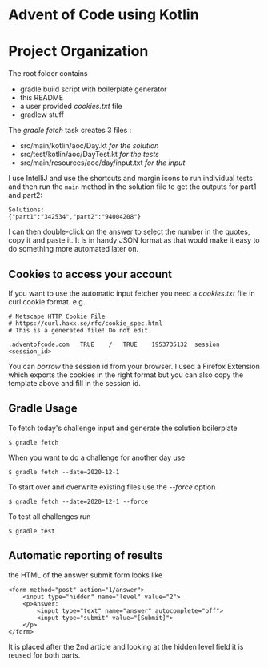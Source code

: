 # Advent of Code using Kotlin

# Project Organization

The root folder contains 

- gradle build script with boilerplate generator
- this README
- a user provided *cookies.txt* file
- gradlew stuff 

The *gradle fetch* task creates 3 files :
- src/main/kotlin/aoc<YYYY>/Day<d>.kt  _for the solution_ 
- src/test/kotlin/aoc<YYYY>/Day<d>Test.kt  _for the tests_
- src/main/resources/aoc<YYYY>/day<d>/input.txt  _for the input_

I use IntelliJ and use the shortcuts and margin icons to run individual tests
and then run the `main` method in the solution file to get the outputs for 
part1 and part2:

    Solutions:
    {"part1":"342534","part2":"94004208"}

I can then double-click on the answer to select the number in the quotes, copy it 
and paste it. It is in handy JSON format as that would make it easy to do something 
more automated later on.

## Cookies to access your account

If you want to use the automatic input fetcher you need
a *cookies.txt* file in curl cookie format. e.g.

    # Netscape HTTP Cookie File
    # https://curl.haxx.se/rfc/cookie_spec.html
    # This is a generated file! Do not edit.

    .adventofcode.com	TRUE	/	TRUE	1953735132	session	<session_id>

You can _borrow_ the session id from your browser. I used a Firefox Extension which 
exports the cookies in the right format but you can also copy the template above and
fill in the session id.

## Gradle Usage

To fetch today's challenge input and generate the solution boilerplate

    $ gradle fetch

When you want to do a challenge for another day use

    $ gradle fetch --date=2020-12-1

To start over and overwrite existing files use the *--force* option

    $ gradle fetch --date=2020-12-1 --force

To test all challenges run

    $ gradle test


## Automatic reporting of results

the HTML of the answer submit form looks like 

    <form method="post" action="1/answer">
        <input type="hidden" name="level" value="2">
        <p>Answer: 
            <input type="text" name="answer" autocomplete="off"> 
            <input type="submit" value="[Submit]">
        </p>
    </form>

It is placed after the 2nd article and looking at the hidden level
field it is reused for both parts.

